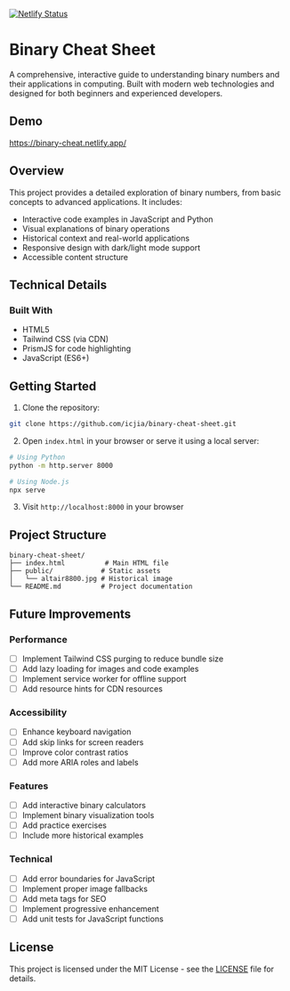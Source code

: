 [![Netlify Status](https://api.netlify.com/api/v1/badges/08ec7661-79e2-4603-a5e6-411d1fa8e857/deploy-status)](https://app.netlify.com/sites/marvelous-centaur-46864c/deploys)

# Binary Cheat Sheet

A comprehensive, interactive guide to understanding binary numbers and their applications in computing. Built with modern web technologies and designed for both beginners and experienced developers.

## Demo

https://binary-cheat.netlify.app/

## Overview

This project provides a detailed exploration of binary numbers, from basic concepts to advanced applications. It includes:

- Interactive code examples in JavaScript and Python
- Visual explanations of binary operations
- Historical context and real-world applications
- Responsive design with dark/light mode support
- Accessible content structure

## Technical Details

### Built With

- HTML5
- Tailwind CSS (via CDN)
- PrismJS for code highlighting
- JavaScript (ES6+)

## Getting Started

1. Clone the repository:

```bash
git clone https://github.com/icjia/binary-cheat-sheet.git
```

2. Open `index.html` in your browser or serve it using a local server:

```bash
# Using Python
python -m http.server 8000

# Using Node.js
npx serve
```

3. Visit `http://localhost:8000` in your browser

## Project Structure

```
binary-cheat-sheet/
├── index.html          # Main HTML file
├── public/            # Static assets
│   └── altair8800.jpg # Historical image
└── README.md          # Project documentation
```

## Future Improvements

### Performance

- [ ] Implement Tailwind CSS purging to reduce bundle size
- [ ] Add lazy loading for images and code examples
- [ ] Implement service worker for offline support
- [ ] Add resource hints for CDN resources

### Accessibility

- [ ] Enhance keyboard navigation
- [ ] Add skip links for screen readers
- [ ] Improve color contrast ratios
- [ ] Add more ARIA roles and labels

### Features

- [ ] Add interactive binary calculators
- [ ] Implement binary visualization tools
- [ ] Add practice exercises
- [ ] Include more historical examples

### Technical

- [ ] Add error boundaries for JavaScript
- [ ] Implement proper image fallbacks
- [ ] Add meta tags for SEO
- [ ] Implement progressive enhancement
- [ ] Add unit tests for JavaScript functions

## License

This project is licensed under the MIT License - see the [LICENSE](LICENSE) file for details.
